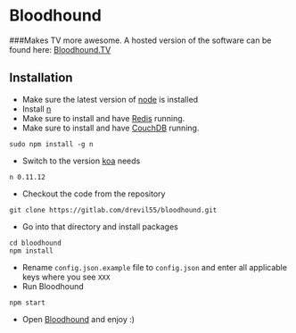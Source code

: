 # Bloodhound
###Makes TV more awesome.
A hosted version of the software can be found here: [Bloodhound.TV](http://bloodhound.tv)

## Installation
- Make sure the latest version of [node](http://nodejs.org/) is installed
- Install [n](https://www.npmjs.com/package/n)
- Make sure to install and have [Redis](http://redis.io/) running.
- Make sure to install and have [CouchDB](http://couchdb.apache.org/) running.

```
sudo npm install -g n
```
- Switch to the version [koa](http://koajs.com/) needs

```
n 0.11.12
```
- Checkout the code from the repository

```
git clone https://gitlab.com/drevil55/bloodhound.git
```
- Go into that directory and install packages

```
cd bloodhound
npm install
```
- Rename ```config.json.example``` file to ```config.json``` and enter all applicable keys where you see ```XXX```
- Run Bloodhound

```
npm start
```
- Open [Bloodhound](http://127.0.0.1:3000) and enjoy :)
